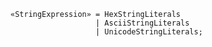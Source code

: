 <!-- This file is generated automatically by infrastructure scripts. Please don't edit by hand. -->

```{ .ebnf .slang-ebnf #StringExpression }
«StringExpression» = HexStringLiterals
                   | AsciiStringLiterals
                   | UnicodeStringLiterals;
```
